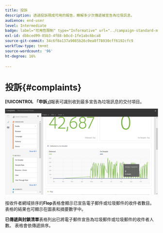 ```yaml
---
title: 投訴
description: 透過投訴現成可用的報告，瞭解多少次傳遞被宣告為垃圾訊息。
audience: end-user
level: Intermediate
badge: label="可用性限制" type="Informative" url="../campaign-standard-migration-home.md" tooltip="僅限Campaign Standard已移轉的使用者"
exl-id: dbbced99-85b3-4f88-b0cd-1fe1abc6bca8
source-git-commit: 34c6f8a137a9085b26c0ea8f78930cff6192cfc9
workflow-type: tm+mt
source-wordcount: '96'
ht-degree: 16%

---
```


# 投訴{#complaints}

**[!UICONTROL 「申訴」]**&#x200B;報表可識別收到最多宣告為垃圾訊息的交付項目。

![](assets/delivery_reports_complaints.png)

按收件者網域排序的&#x200B;**Flop**&#x200B;表格會顯示已宣告電子郵件或垃圾郵件的收件者數目。 表格的結果也可顯示在圖表和摘要數字中。

**已傳遞與封鎖清單**&#x200B;表格列出已將電子郵件宣告為垃圾郵件或垃圾郵件的收件者人數。 表格會依傳遞排序。
